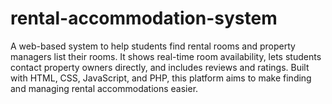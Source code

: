 # rental-accommodation-system
A web-based system to help students find rental rooms and property managers list their rooms. It shows real-time room availability, lets students contact property owners directly, and includes reviews and ratings. Built with HTML, CSS, JavaScript, and PHP, this platform aims to make finding and managing rental accommodations easier.
